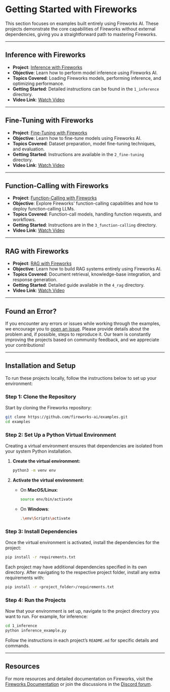 
# Getting Started with Fireworks

This section focuses on examples built entirely using Fireworks AI. These projects demonstrate the core capabilities of Fireworks without external dependencies, giving you a straightforward path to mastering Fireworks.

---

## Inference with Fireworks

- **Project**: [Inference with Fireworks](./1_inference/README.md)
- **Objective**: Learn how to perform model inference using Fireworks AI.
- **Topics Covered**: Loading Fireworks models, performing inference, and optimizing performance.
- **Getting Started**: Detailed instructions can be found in the `1_inference` directory.
- **Video Link**: [Watch Video](#)

---

## Fine-Tuning with Fireworks

- **Project**: [Fine-Tuning with Fireworks](./2_fine-tuning/README.md)
- **Objective**: Learn how to fine-tune models using Fireworks AI.
- **Topics Covered**: Dataset preparation, model fine-tuning techniques, and evaluation.
- **Getting Started**: Instructions are available in the `2_fine-tuning` directory.
- **Video Link**: [Watch Video](#)

---

## Function-Calling with Fireworks

- **Project**: [Function-Calling with Fireworks](./3_function-calling/README.md)
- **Objective**: Explore Fireworks' function-calling capabilities and how to deploy function-calling LLMs.
- **Topics Covered**: Function-call models, handling function requests, and workflows.
- **Getting Started**: Instructions are in the `3_function-calling` directory.
- **Video Link**: [Watch Video](#)

---
 
## RAG with Fireworks

- **Project**: [RAG with Fireworks](./4_rag/README.md)
- **Objective**: Learn how to build RAG systems entirely using Fireworks AI.
- **Topics Covered**: Document retrieval, knowledge-base integration, and response generation.
- **Getting Started**: Detailed guide available in the `4_rag` directory.
- **Video Link**: [Watch Video](#)

---

## Found an Error?

If you encounter any errors or issues while working through the examples, we encourage you to [open an issue](https://github.com/fireworks-ai/examples/issues/new). Please provide details about the problem and, if possible, steps to reproduce it. Our team is constantly improving the projects based on community feedback, and we appreciate your contributions!

---


## Installation and Setup

To run these projects locally, follow the instructions below to set up your environment:

### Step 1: Clone the Repository

Start by cloning the Fireworks repository:

```bash
git clone https://github.com/fireworks-ai/examples.git
cd examples
```

### Step 2: Set Up a Python Virtual Environment

Creating a virtual environment ensures that dependencies are isolated from your system Python installation.

1. **Create the virtual environment:**

    ```bash
    python3 -m venv env
    ```

2. **Activate the virtual environment:**

    - On **MacOS/Linux**:
      ```bash
      source env/bin/activate
      ```
    - On **Windows**:
      ```bash
      .\env\Scripts\activate
      ```

### Step 3: Install Dependencies

Once the virtual environment is activated, install the dependencies for the project:

```bash
pip install -r requirements.txt
```

Each project may have additional dependencies specified in its own directory. After navigating to the respective project folder, install any extra requirements with:

```bash
pip install -r <project_folder>/requirements.txt
```

### Step 4: Run the Projects

Now that your environment is set up, navigate to the project directory you want to run. For example, for inference:

```bash
cd 1_inference
python inference_example.py
```

Follow the instructions in each project’s `README.md` for specific details and commands.

---

## Resources

For more resources and detailed documentation on Fireworks, visit the [Fireworks Documentation](https://docs.fireworks.ai) or join the discussions in the [Discord  forum](https://discord.gg/9nKGzdCk).

